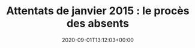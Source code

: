 ---
isIndex: false
title: "Attentats de janvier 2015 : le procès des absents"
date: 2020-09-01T13:12:03+00:00
concerned:
  - margot-pugliese
press:
  title: L‘Obs
  url: https://www.nouvelobs.com/terrorisme/20200901.OBS32756/attentats-de-janvier-2015-le-proces-des-absents.html
---